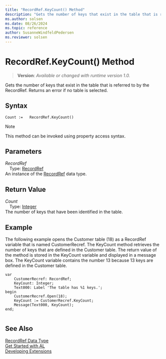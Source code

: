 ```yaml
---
title: "RecordRef.KeyCount() Method"
description: "Gets the number of keys that exist in the table that is referred to by the RecordRef."
ms.author: solsen
ms.date: 08/26/2024
ms.topic: reference
author: SusanneWindfeldPedersen
ms.reviewer: solsen
---
```

[//]: # (START>DO_NOT_EDIT)
[//]: # (IMPORTANT:Do not edit any of the content between here and the END>DO_NOT_EDIT.)
[//]: # (Any modifications should be made in the .xml files in the ModernDev repo.)
# RecordRef.KeyCount() Method
> **Version**: _Available or changed with runtime version 1.0._

Gets the number of keys that exist in the table that is referred to by the RecordRef. Returns an error if no table is selected.


## Syntax
```AL
Count :=   RecordRef.KeyCount()
```
> [!NOTE]
> This method can be invoked using property access syntax.
## Parameters
*RecordRef*  
&emsp;Type: [RecordRef](recordref-data-type.md)  
An instance of the [RecordRef](recordref-data-type.md) data type.  

## Return Value
*Count*  
&emsp;Type: [Integer](../integer/integer-data-type.md)  
The number of keys that have been identified in the table.


[//]: # (IMPORTANT: END>DO_NOT_EDIT)

## Example  
 The following example opens the Customer table \(18\) as a RecordRef variable that is named CustomerRecref. The KeyCount method retrieves the number of keys that are defined in the Customer table. The return value of the method is stored in the KeyCount variable and displayed in a message box. The KeyCount variable contains the number 13 because 13 keys are defined in the Customer table. 
  
```al
var
    CustomerRecref: RecordRef;
    KeyCount: Integer;
    Text000: Label 'The table has %1 keys.';
begin     
    CustomerRecref.Open(18);  
    KeyCount := CustomerRecref.KeyCount;  
    Message(Text000, KeyCount);  
end;
  
```  

## See Also
[RecordRef Data Type](recordref-data-type.md)  
[Get Started with AL](../../devenv-get-started.md)  
[Developing Extensions](../../devenv-dev-overview.md)